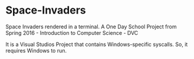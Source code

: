 # Space-Invaders
Space Invaders rendered in a terminal. A One Day School Project from Spring 2016 - Introduction to Computer Science - DVC

It is a Visual Studios Project that contains Windows-specific syscalls. So, it requires Windows to run.
